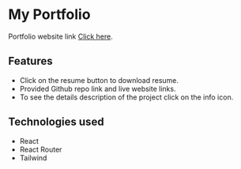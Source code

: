 # My Portfolio

Portfolio website link [Click here](https://thowhidul-islam.netlify.app/).

## Features
- Click on the resume button to download resume.
- Provided Github repo link and live website links.
- To see the details description of the project click on the info icon.

## Technologies used

- React
- React Router
- Tailwind
 
